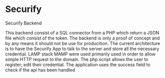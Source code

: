 # Securify
Securify Backend

This backend consist of a SQL connector from a PHP which return a JSON file which consist of the token.
The backend is only a proof of concept and by any means it should not be use for producition. 
The current architecture is to have the Securify App to talk to the server and store all the necessary credential. 
LAMP stack MAMP were used primarily used in order to allow simple HTTP request to the domain. 
The php script allows the user to register; edit their credential. The application uses the success field to check if the api has been handled

